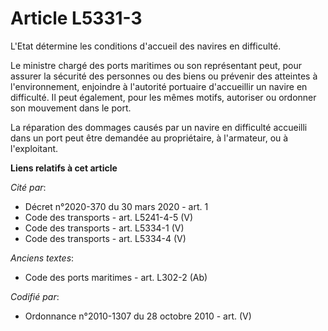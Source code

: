 # Article L5331-3

L'Etat détermine les conditions d'accueil des navires en difficulté.

Le ministre chargé des ports maritimes ou son représentant peut, pour assurer la sécurité des personnes ou des biens ou
prévenir des atteintes à l'environnement, enjoindre à l'autorité portuaire d'accueillir un navire en difficulté. Il peut
également, pour les mêmes motifs, autoriser ou ordonner son mouvement dans le port.

La réparation des dommages causés par un navire en difficulté accueilli dans un port peut être demandée au propriétaire, à
l'armateur, ou à l'exploitant.

**Liens relatifs à cet article**

_Cité par_:

  - Décret n°2020-370 du 30 mars 2020 - art. 1
  - Code des transports - art. L5241-4-5 (V)
  - Code des transports - art. L5334-1 (V)
  - Code des transports - art. L5334-4 (V)

_Anciens textes_:

  - Code des ports maritimes - art. L302-2 (Ab)

_Codifié par_:

  - Ordonnance n°2010-1307 du 28 octobre 2010 - art. (V)
